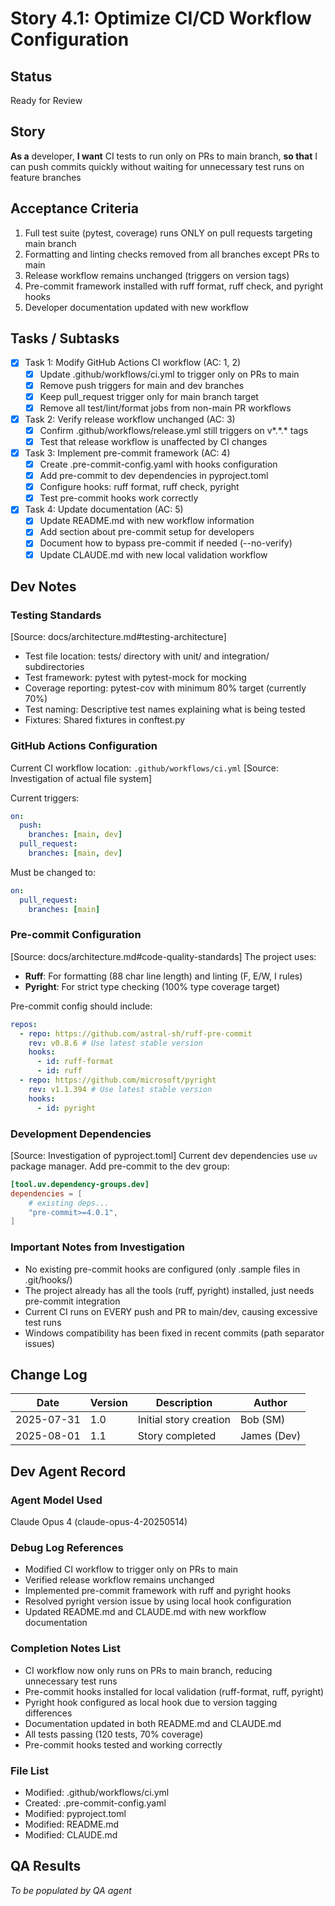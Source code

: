 # Story 4.1: Optimize CI/CD Workflow Configuration

## Status

Ready for Review

## Story

**As a** developer,
**I want** CI tests to run only on PRs to main branch,
**so that** I can push commits quickly without waiting for unnecessary test runs on feature branches

## Acceptance Criteria

1. Full test suite (pytest, coverage) runs ONLY on pull requests targeting main branch
2. Formatting and linting checks removed from all branches except PRs to main
3. Release workflow remains unchanged (triggers on version tags)
4. Pre-commit framework installed with ruff format, ruff check, and pyright hooks
5. Developer documentation updated with new workflow

## Tasks / Subtasks

- [x] Task 1: Modify GitHub Actions CI workflow (AC: 1, 2)
  - [x] Update .github/workflows/ci.yml to trigger only on PRs to main
  - [x] Remove push triggers for main and dev branches
  - [x] Keep pull_request trigger only for main branch target
  - [x] Remove all test/lint/format jobs from non-main PR workflows
- [x] Task 2: Verify release workflow unchanged (AC: 3)
  - [x] Confirm .github/workflows/release.yml still triggers on v*.*.\* tags
  - [x] Test that release workflow is unaffected by CI changes
- [x] Task 3: Implement pre-commit framework (AC: 4)
  - [x] Create .pre-commit-config.yaml with hooks configuration
  - [x] Add pre-commit to dev dependencies in pyproject.toml
  - [x] Configure hooks: ruff format, ruff check, pyright
  - [x] Test pre-commit hooks work correctly
- [x] Task 4: Update documentation (AC: 5)
  - [x] Update README.md with new workflow information
  - [x] Add section about pre-commit setup for developers
  - [x] Document how to bypass pre-commit if needed (--no-verify)
  - [x] Update CLAUDE.md with new local validation workflow

## Dev Notes

### Testing Standards

[Source: docs/architecture.md#testing-architecture]

- Test file location: tests/ directory with unit/ and integration/ subdirectories
- Test framework: pytest with pytest-mock for mocking
- Coverage reporting: pytest-cov with minimum 80% target (currently 70%)
- Test naming: Descriptive test names explaining what is being tested
- Fixtures: Shared fixtures in conftest.py

### GitHub Actions Configuration

Current CI workflow location: `.github/workflows/ci.yml`
[Source: Investigation of actual file system]

Current triggers:

```yaml
on:
  push:
    branches: [main, dev]
  pull_request:
    branches: [main, dev]
```

Must be changed to:

```yaml
on:
  pull_request:
    branches: [main]
```

### Pre-commit Configuration

[Source: docs/architecture.md#code-quality-standards]
The project uses:

- **Ruff**: For formatting (88 char line length) and linting (F, E/W, I rules)
- **Pyright**: For strict type checking (100% type coverage target)

Pre-commit config should include:

```yaml
repos:
  - repo: https://github.com/astral-sh/ruff-pre-commit
    rev: v0.8.6 # Use latest stable version
    hooks:
      - id: ruff-format
      - id: ruff
  - repo: https://github.com/microsoft/pyright
    rev: v1.1.394 # Use latest stable version
    hooks:
      - id: pyright
```

### Development Dependencies

[Source: Investigation of pyproject.toml]
Current dev dependencies use `uv` package manager. Add pre-commit to the dev group:

```toml
[tool.uv.dependency-groups.dev]
dependencies = [
    # existing deps...
    "pre-commit>=4.0.1",
]
```

### Important Notes from Investigation

- No existing pre-commit hooks are configured (only .sample files in .git/hooks/)
- The project already has all the tools (ruff, pyright) installed, just needs pre-commit integration
- Current CI runs on EVERY push and PR to main/dev, causing excessive test runs
- Windows compatibility has been fixed in recent commits (path separator issues)

## Change Log

| Date       | Version | Description            | Author   |
| ---------- | ------- | ---------------------- | -------- |
| 2025-07-31 | 1.0     | Initial story creation | Bob (SM) |
| 2025-08-01 | 1.1     | Story completed        | James (Dev) |

## Dev Agent Record

### Agent Model Used

Claude Opus 4 (claude-opus-4-20250514)

### Debug Log References

- Modified CI workflow to trigger only on PRs to main
- Verified release workflow remains unchanged
- Implemented pre-commit framework with ruff and pyright hooks
- Resolved pyright version issue by using local hook configuration
- Updated README.md and CLAUDE.md with new workflow documentation

### Completion Notes List

- CI workflow now only runs on PRs to main branch, reducing unnecessary test runs
- Pre-commit hooks installed for local validation (ruff-format, ruff, pyright)
- Pyright hook configured as local hook due to version tagging differences
- Documentation updated in both README.md and CLAUDE.md
- All tests passing (120 tests, 70% coverage)
- Pre-commit hooks tested and working correctly

### File List

- Modified: .github/workflows/ci.yml
- Created: .pre-commit-config.yaml
- Modified: pyproject.toml
- Modified: README.md
- Modified: CLAUDE.md

## QA Results

_To be populated by QA agent_
